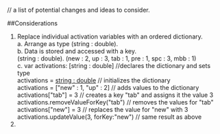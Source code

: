 // a list of potential changes and ideas to consider.

##Considerations
1. Replace individual activation variables with an ordered dictionary.  
  a. Arrange as type (string : double).  
  b. Data is stored and accessed with a key.  
    (string : double).
    (new : 2, up : 3, tab : 1, pre : 1, spc : 3, mbb : 1)  
  c. var activations: [string : double] //declares the dictionary and sets type  
      activations = [string : double]() // initializes the dictionary  
      activations = ["new" : 1, "up" : 2] // adds values to the dictionary  
      activations["tab"] = 3 // creates a key "tab" and assigns it the value 3  
      activations.removeValueForKey("tab") // removes the values for "tab"  
      activations["new"] = 3 // replaces the value for "new" with 3  
      activations.updateValue(3, forKey:"new") // same result as above
2.
